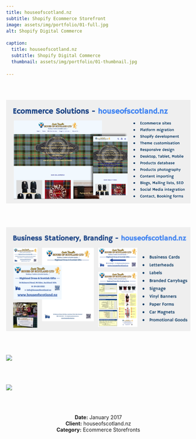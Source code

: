 ```yaml
---
title: houseofscotland.nz
subtitle: Shopify Ecommerce Storefront
image: assets/img/portfolio/01-full.jpg
alt: Shopify Digital Commerce

caption:
  title: houseofscotland.nz
  subtitle: Shopify Digital Commerce
  thumbnail: assets/img/portfolio/01-thumbnail.jpg

---
```

<br/><br />

<div><img src="assets/img/portfolio/hos-website.jpg" style="margin:auto;"/></div>

<br/><br />

<div><img src="assets/img/portfolio/hos-marketing.jpg" style="margin:auto;"/></div>

<br/><br />

<div><img src="assets/img/portfolio/hos-website-main-page-desktop-version.png" style="margin:auto;"/></div>

<br/><br />

<div><img src="assets/img/portfolio/hos-website-main-page-mobile-version.png" style="margin:auto;"/></div>







<br/><br />

<!--{:.list-inline}-->
<div style="width:100%;text-align:center;">
<strong>Date:</strong> January 2017<br />
<strong>Client:</strong> houseofscotland.nz<br />
<strong>Category:</strong> Ecommerce Storefronts<br />
</div>